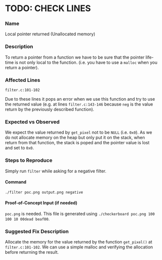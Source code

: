 # TODO: CHECK LINES

### Name
Local pointer returned (Unallocated memory)

### Description
To return a pointer from a function we have to be sure that the pointer life-time is not only local to the function.
(i.e. you have to use a `malloc` when you return a pointer).

### Affected Lines
`filter.c:101-102`

Due to these lines it pops an error when we use this function and try to use the returned value
(e.g. at lines `filter.c:143-146` because `neg` is the value return by the previously described function).

### Expected vs Observed
We expect the value returned by `get_pixel` not to be `NULL` (i.e. `0x0`).
As we do not allocate memory on the heap but only put it on the stack, when
return from that function, the stack is poped and the pointer value is lost and
set to `0x0`.

### Steps to Reproduce
Simply run `filter` while asking for a negative filter.

#### Command
```
./filter poc.png output.png negative
```

#### Proof-of-Concept Input (if needed)
`poc.png` is needed. This file is generated using `./checkerboard poc.png 100 100 10 00dead beaf00`.

### Suggested Fix Description
Allocate the memory for the value returned by the function `get_pixel()` at `filter.c:101-102`.
We can use a simple malloc and verifying the allocation before returning the result.
